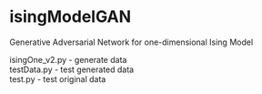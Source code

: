 # isingModelGAN

Generative Adversarial Network for one-dimensional Ising Model

isingOne_v2.py  - generate data<br/>
testData.py     - test generated data <br/>
test.py         - test original data <br/>